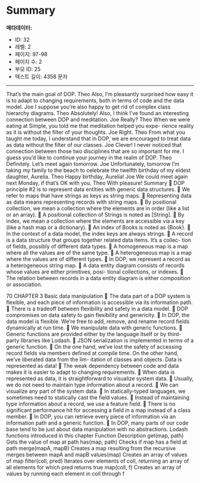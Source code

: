 # Summary

**메타데이터:**
- ID: 32
- 레벨: 2
- 페이지: 97-98
- 페이지 수: 2
- 부모 ID: 25
- 텍스트 길이: 4358 문자

---

That’s the main goal of DOP.
Theo Also, I’m pleasantly surprised how easy it is to adapt to changing requirements,
both in terms of code and the data model.
Joe I suppose you’re also happy to get rid of complex class hierarchy diagrams.
Theo Absolutely! Also, I think I’ve found an interesting connection between DOP
and meditation.
Joe Really?
Theo When we were eating at Simple, you told me that meditation helped you expe-
rience reality as it is without the filter of your thoughts.
Joe Right.
Theo From what you taught me today, I understand that in DOP, we are encouraged
to treat data as data without the filter of our classes.
Joe Clever! I never noticed that connection between those two disciplines that are
so important for me. I guess you’d like to continue your journey in the realm
of DOP.
Theo Definitely. Let’s meet again tomorrow.
Joe Unfortunately, tomorrow I’m taking my family to the beach to celebrate the
twelfth birthday of my eldest daughter, Aurelia.
Theo Happy birthday, Aurelia!
Joe We could meet again next Monday, if that’s OK with you.
Theo With pleasure!
Summary
 DOP principle #2 is to represent data entities with generic data structures.
 We refer to maps that have strings as keys as string maps.
 Representing data as data means representing records with string maps.
 By positional collection, we mean a collection where the elements are in order
(like a list or an array).
 A positional collection of Strings is noted as [String].
 By index, we mean a collection where the elements are accessible via a key (like
a hash map or a dictionary).
 An index of Books is noted as {Book}.
 In the context of a data model, the index keys are always strings.
 A record is a data structure that groups together related data items. It’s a collec-
tion of fields, possibly of different data types.
 A homogeneous map is a map where all the values are of the same type.
 A heterogeneous map is a map where the values are of different types.
 In DOP, we represent a record as a heterogeneous string map.
 A data entity diagram consists of records whose values are either primitives, posi-
tional collections, or indexes.
 The relation between records in a data entity diagram is either composition or
association.

70 CHAPTER 3 Basic data manipulation
 The data part of a DOP system is flexible, and each piece of information is
accessible via its information path.
 There is a tradeoff between flexibility and safety in a data model.
 DOP compromises on data safety to gain flexibility and genericity.
 In DOP, the data model is flexible. We’re free to add, remove, and rename
record fields dynamically at run time.
 We manipulate data with generic functions.
 Generic functions are provided either by the language itself or by third-party
libraries like Lodash.
 JSON serialization is implemented in terms of a generic function.
 On the one hand, we’ve lost the safety of accessing record fields via members
defined at compile time. On the other hand, we’ve liberated data from the lim-
itation of classes and objects. Data is represented as data!
 The weak dependency between code and data makes it is easier to adapt to
changing requirements.
 When data is represented as data, it is straightforward to visualize system data.
 Usually, we do not need to maintain type information about a record.
 We can visualize any part of the system data.
 In statically-typed languages, we sometimes need to statically cast the field values.
 Instead of maintaining type information about a record, we use a feature field.
 There is no significant performance hit for accessing a field in a map instead of
a class member.
 In DOP, you can retrieve every piece of information via an information path and
a generic function.
 In DOP, many parts of our code base tend to be just about data manipulation
with no abstractions.
Lodash functions introduced in this chapter
Function Description
get(map, path) Gets the value of map at path
has(map, path) Checks if map has a field at path
merge(mapA, mapB) Creates a map resulting from the recursive merges between mapA and mapB
values(map) Creates an array of values of map
filter(coll, pred) Iterates over elements of coll, returning an array of all elements for which
pred returns true
map(coll, f) Creates an array of values by running each element in coll through f